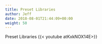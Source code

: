 ```yaml
---
title: Preset Libraries
author: Jeff
date: 2018-08-01T21:44:09+00:00
weight: 50
---
```


Preset Libraries {{< youtube atKxkNOX14E>}}
